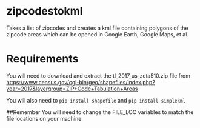 # zipcodestokml
Takes a list of zipcodes and creates a kml file containing polygons of the zipcode areas which can be opened in Google Earth, Google Maps, et al.


# Requirements
You will need to download and extract the tl_2017_us_zcta510.zip file from https://www.census.gov/cgi-bin/geo/shapefiles/index.php?year=2017&layergroup=ZIP+Code+Tabulation+Areas

You will also need to `pip install shapefile` and `pip install simplekml`


##Remember
You will need to change the FILE_LOC variables to match the file locations on your machine.
